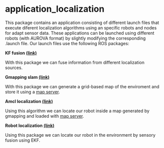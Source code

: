 # application_localization
This package contains an application consisting of different launch files that execute diferent localization algorithms using an specific robots and nodes for adapt sensor data. These applications can be launched using different robots (with AUROVA format) by slightly modifying the corresponding .launch file. Our launch files use the following ROS packages:

**KF fusion [(link)](https://github.com/AUROVA-LAB/aurova_localization)** 

With this package we can fuse information from different localization sources.

**Gmapping slam [(link)](http://wiki.ros.org/gmapping)** 

With this package we can generate a grid-based map of the enviroment and store it using a [map server](http://wiki.ros.org/map_server).

**Amcl localization [(link)](http://wiki.ros.org/amcl)** 

Using this algorithm we can locate our robot inside a map generated by gmapping and loaded with [map server](http://wiki.ros.org/map_server).

**Robot localization [(link)](http://wiki.ros.org/robot_localization)** 

Using this package we can locate our robot in the environment by sensory fusion using EKF.
